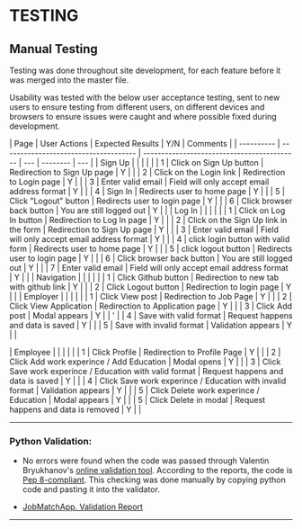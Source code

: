 # TESTING

## Manual Testing

Testing was done throughout site development, for each feature before it was merged into the master file.

Usability was tested with the below user acceptance testing, sent to new users to ensure testing from different users, on different devices and browsers to ensure issues were caught and where possible fixed during development.

| Page       | User Actions                          | Expected Results                            | Y/N | Comments |
| ---------- | ------------------------------------- | ------------------------------------------- | --- | -------- | --- |
| Sign Up    |                                       |                                             |     |          |
| 1          | Click on Sign Up button               | Redirection to Sign Up page                 | Y   |          |
| 2          | Click on the Login link               | Redirection to Login page                   | Y   |          |
| 3          | Enter valid email                     | Field will only accept email address format | Y   |          |
| 4          | Sign In                               | Redirects user to home page                 | Y   |          |
| 5          | Click "Logout" button                 | Redirects user to login page                | Y   |          |
| 6          | Click browser back button             | You are still logged out                    | Y   |          |
| Log In     |                                       |                                             |     |          |
| 1          | Click on Log In button                | Redirection to Log In page                  | Y   |          |
| 2          | Click on the Sign Up link in the form | Redirection to Sign Up page                 | Y   |          |
| 3          | Enter valid email                     | Field will only accept email address format | Y   |          |
| 4          | click login button with valid form    | Redirects user to home page                 | Y   |          |
| 5          | click logout button                   | Redirects user to login page                | Y   |          |
| 6          | Click browser back button             | You are still logged out                    | Y   |          |
| 7          | Enter valid email                     | Field will only accept email address format | Y   |          |
| Navigation |                                       |                                             |     |          |
| 1          | Click Github button                   | Redirection to new tab with github link     | Y   |          |
| 2          | Click Logout button                   | Redirection to login page                   | Y   |          |
| Employer   |                                       |                                             |     |          |
| 1          | Click View post                       | Redirection to Job Page                     | Y   |          |
| 2          | Click View Application                | Redirection to Application page             | Y   |          |
| 3          | Click Add post                        | Modal appears                               | Y   |          | '   |
| 4          | Save with valid format                | Request happens and data is saved           | Y   |          |
| 5          | Save with invalid format              | Validation appears                          | Y   |          |

| Employee | | | | |
| 1 | Click Profile | Redirection to Profile Page | Y | |
| 2 | Click Add work experince / Add Education | Modal opens | Y | |
| 3 | Click Save work experince / Education with valid format | Request happens and data is saved | Y | |
| 4 | Click Save work experince / Education with invalid format | Validation appears | Y | |
| 5 | Click Delete work experince / Education | Modal appears | Y | |
| 5 | Click Delete in modal | Request happens and data is removed | Y | |

---

### Python Validation:

- No errors were found when the code was passed through Valentin Bryukhanov's [online validation tool](http://pep8online.com/). According to the reports, the code is [Pep 8-compliant](https://legacy.python.org/dev/peps/pep-0008/). This checking was done manually by copying python code and pasting it into the validator.

- [JobMatchApp. Validation Report](documentation/validation/pep8_validation_app.pdf)

---

